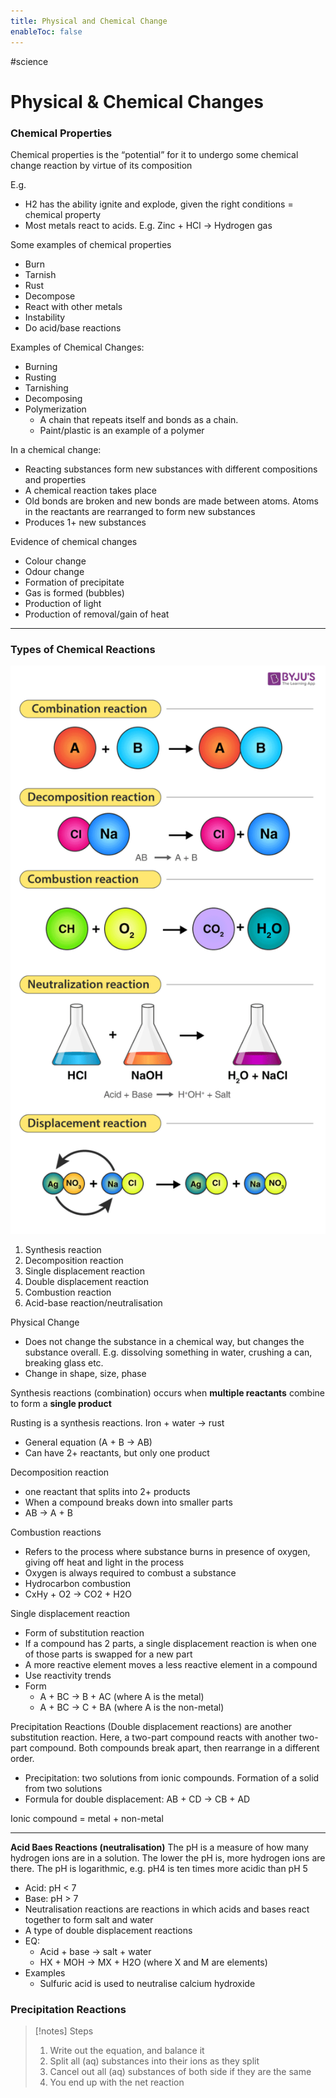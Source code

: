```yaml
---
title: Physical and Chemical Change
enableToc: false
---
```

#science
# Physical & Chemical Changes

### **************************************Chemical Properties**************************************

Chemical properties is the “potential” for it to undergo some chemical change reaction by virtue of its composition

E.g.

- H2 has the ability ignite and explode, given the right conditions = chemical property
- Most metals react to acids. E.g. Zinc + HCl → Hydrogen gas

Some examples of chemical properties

- Burn
- Tarnish
- Rust
- Decompose
- React with other metals
- Instability
- Do acid/base reactions

Examples of Chemical Changes:

- Burning
- Rusting
- Tarnishing
- Decomposing
- Polymerization
    - A chain that repeats itself and bonds as a chain.
    - Paint/plastic is an example of a polymer

In a chemical change:

- Reacting substances form new substances with different compositions and properties
- A chemical reaction takes place
- Old bonds are broken and new bonds are made between atoms. Atoms in the reactants are rearranged to form new substances
- Produces 1+ new substances

Evidence of chemical changes

- Colour change
- Odour change
- Formation of precipitate
- Gas is formed (bubbles)
- Production of light
- Production of removal/gain of heat

---

### Types of Chemical Reactions


![Reactions](chemicalreactionsimg.png)

1. Synthesis reaction
2. Decomposition reaction
3. Single displacement reaction
4. Double displacement reaction
5. Combustion reaction
6. Acid-base reaction/neutralisation

Physical Change

- Does not change the substance in a chemical way, but changes the substance overall. E.g. dissolving something in water, crushing a can, breaking glass etc.
- Change in shape, size, phase

Synthesis reactions (combination) occurs when ************************************multiple reactants************************************ combine to form a ****************************single product****************************

Rusting is a synthesis reactions. Iron + water → rust

- General equation (A + B → AB)
- Can have 2+ reactants, but only one product

Decomposition reaction

- one reactant that splits into 2+ products
- When a compound breaks down into smaller parts
- AB → A + B

Combustion reactions

- Refers to the process where substance burns in presence of oxygen, giving off heat and light in the process
- Oxygen is always required to combust a substance
- Hydrocarbon combustion
- CxHy + O2 → CO2 + H2O

Single displacement reaction

- Form of substitution reaction
- If a compound has 2 parts, a single displacement reaction is when one of those parts is swapped for a new part
- A more reactive element moves a less reactive element in a compound
- Use reactivity trends
- Form
    - A + BC → B + AC (where A is the metal)
    - A + BC → C + BA (where A is the non-metal)

Precipitation Reactions (Double displacement reactions) are another substitution reaction. Here, a two-part compound reacts with another two-part compound. Both compounds break apart, then rearrange in a different order.

- Precipitation: two solutions from ionic compounds. Formation of a solid from two solutions
- Formula for double displacement: AB + CD → CB + AD

Ionic compound = metal + non-metal

---

****************************Acid Baes Reactions (neutralisation)**************************** The pH is a measure of how many hydrogen ions are in a solution. The lower the pH is, more hydrogen ions are there. The pH is logarithmic, e.g. pH4 is ten times more acidic than pH 5

- Acid: pH < 7
- Base: pH > 7
- Neutralisation reactions are reactions in which acids and bases react together to form salt and water
- A type of double displacement reactions
- EQ:
    - Acid + base → salt + water
    - HX + MOH → MX + H2O (where X and M are elements)
- Examples
    - Sulfuric acid is used to neutralise calcium hydroxide

### Precipitation Reactions

>[!notes] Steps
>
>1. Write out the equation, and balance it
>2. Split all (aq) substances into their ions as they split
>3. Cancel out all (aq) substances of both side if they are the same
>4. You end up with the net reaction

